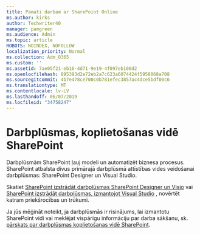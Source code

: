 ```yaml
---
title: Pamati darbam ar SharePoint Online
ms.author: kirks
author: Techwriter40
manager: pamgreen
ms.audience: Admin
ms.topic: article
ROBOTS: NOINDEX, NOFOLLOW
localization_priority: Normal
ms.collection: Adm_O365
ms.custom: ''
ms.assetid: 7ae05f21-eb16-4d71-9e19-4f097eb100d2
ms.openlocfilehash: 895393d2e72eb2a7c623a6074424f5958068a708
ms.sourcegitcommit: 4b7e478ce700c0b781efec3857ac4dce5bdf00c6
ms.translationtype: MT
ms.contentlocale: lv-LV
ms.lasthandoff: 06/07/2019
ms.locfileid: "34758247"
---
```

# <a name="workflows-in-sharepoint"></a>Darbplūsmas, koplietošanas vidē SharePoint

Darbplūsmām SharePoint ļauj modeli un automatizēt biznesa procesus. SharePoint atbalsta divus primārajā darbplūsmā attīstības vides veidošanai darbplūsmas: SharePoint Designer un Visual Studio. 

Skatiet [SharePoint izstrādāt darbplūsmas SharePoint Designer un Visio](https://docs.microsoft.com/sharepoint/dev/general-development/develop-sharepoint-workflows-using-visual-studio) vai [SharePoint izstrādāt darbplūsmas, izmantojot Visual Studio](https://docs.microsoft.com/sharepoint/dev/general-development/develop-sharepoint-workflows-using-visual-studio) , novērtēt katram priekšrocības un trūkumi. 

Ja jūs mēģināt noteikt, ja darbplūsmās ir risinājums, lai izmantotu SharePoint vidi vai meklējat vispārīgu informāciju par darba sākšanu, sk. [pārskats par darbplūsmas koplietošanas vidē SharePoint](https://docs.microsoft.com/sharepoint/dev/general-development/get-started-with-workflows-in-sharepoint#overview-of-workflows-in-sharepoint).